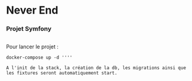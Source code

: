 # Never End 
### Projet Symfony
##


Pour lancer le projet :
````shell
docker-compose up -d ''''

A l'init de la stack, la création de la db, les migrations ainsi que les fixtures seront automatiquement start.
